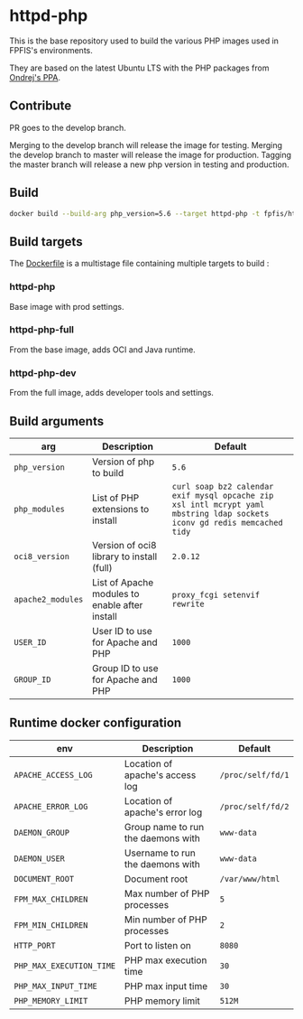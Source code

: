 # httpd-php

This is the base repository used to build the various PHP images used in FPFIS's
environments.

They are based on the latest Ubuntu LTS with the PHP packages from [Ondrej's PPA](https://launchpad.net/~ondrej/+archive/ubuntu/php).

## Contribute

PR goes to the develop branch.

Merging to the develop branch will release the image for testing.
Merging the develop branch to master will release the image for production.
Tagging the master branch will release a new php version in testing and production.

## Build

```bash
docker build --build-arg php_version=5.6 --target httpd-php -t fpfis/httpd-php:5.6 .
```

## Build targets

The [Dockerfile](Dockerfile) is a multistage file containing multiple targets to build :

### httpd-php

Base image with prod settings.

### httpd-php-full

From the base image, adds OCI and Java runtime.

### httpd-php-dev

From the full image, adds developer tools and settings.

## Build arguments
| arg              | Description                                    | Default  
|------------------|------------------------------------------------|----------
|`php_version`     | Version of php to build                        | `5.6`
|`php_modules`     | List of PHP extensions to install              | `curl soap bz2 calendar exif mysql opcache zip xsl intl mcrypt yaml mbstring ldap sockets iconv gd redis memcached tidy`
|`oci8_version`    | Version of oci8 library to install (full)      | `2.0.12`
|`apache2_modules` | List of Apache modules to enable after install | `proxy_fcgi setenvif rewrite`
|`USER_ID`         | User ID to use for Apache and PHP              | `1000`
|`GROUP_ID`        | Group ID to use for Apache and PHP             | `1000`

## Runtime docker configuration

| env                        | Description                        |  Default          |
|----------------------------|------------------------------------|-------------------|
|`APACHE_ACCESS_LOG`         | Location of apache's access log    | `/proc/self/fd/1` |
|`APACHE_ERROR_LOG`          | Location of apache's error log     | `/proc/self/fd/2` |
|`DAEMON_GROUP`              | Group name to run the daemons with | `www-data`        |
|`DAEMON_USER`               | Username to run the daemons with   | `www-data`        |
|`DOCUMENT_ROOT`             | Document root                      | `/var/www/html`   |
|`FPM_MAX_CHILDREN`          | Max number of PHP processes        | `5`               |
|`FPM_MIN_CHILDREN`          | Min number of PHP processes        | `2`               |
|`HTTP_PORT`                 | Port to listen on                  | `8080`            |
|`PHP_MAX_EXECUTION_TIME`    | PHP max execution time             | `30`              |
|`PHP_MAX_INPUT_TIME`        | PHP max input time                 | `30`              |
|`PHP_MEMORY_LIMIT`          | PHP memory limit                   | `512M`            |